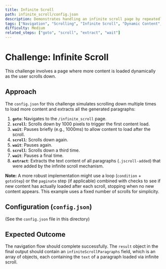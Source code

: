```yaml
---
title: Infinite Scroll
path: infinite_scroll/config.json
description: Demonstrates handling an infinite scroll page by repeatedly scrolling down and extracting the newly loaded content.
tags: ["Navigation", "Scrolling", "Infinite Scroll", "Dynamic Content", "Extraction", "Loop"]
difficulty: Medium
related_steps: ["goto", "scroll", "extract", "wait"]
---
```


# Challenge: Infinite Scroll

This challenge involves a page where more content is loaded dynamically as the user scrolls down.

## Approach

The `config.json` for this challenge simulates scrolling down multiple times to load more content and extracts all the generated paragraphs:

1.  **`goto`**: Navigates to the `/infinite_scroll` page.
2.  **`scroll`**: Scrolls down by 1000 pixels to trigger the first content load.
3.  **`wait`**: Pauses briefly (e.g., 1000ms) to allow content to load after the scroll.
4.  **`scroll`**: Scrolls down again.
5.  **`wait`**: Pauses again.
6.  **`scroll`**: Scrolls down a third time.
7.  **`wait`**: Pauses a final time.
8.  **`extract`**: Extracts the text content of all paragraphs (`.jscroll-added`) that were added by the infinite scroll mechanism.

**Note:** A more robust implementation might use a loop (`condition` + `gotoStep`) or the `paginate` step (if applicable) combined with checks to see if new content has actually loaded after each scroll, stopping when no new content appears. This example uses a fixed number of scrolls for simplicity.

## Configuration (`config.json`)

(See the `config.json` file in this directory)

## Expected Outcome

The navigation flow should complete successfully. The `result` object in the final output should contain an `infiniteScrollParagraphs` field, which is an array of objects, each containing the `text` of a paragraph loaded via infinite scroll.
